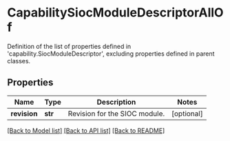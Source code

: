 # CapabilitySiocModuleDescriptorAllOf

Definition of the list of properties defined in 'capability.SiocModuleDescriptor', excluding properties defined in parent classes.
## Properties
Name | Type | Description | Notes
------------ | ------------- | ------------- | -------------
**revision** | **str** | Revision for the SIOC module. | [optional] 

[[Back to Model list]](../README.md#documentation-for-models) [[Back to API list]](../README.md#documentation-for-api-endpoints) [[Back to README]](../README.md)



